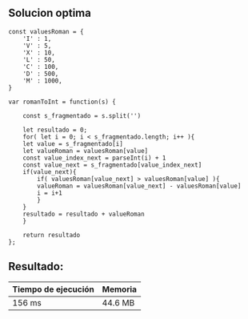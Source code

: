 
## Solucion optima 

    const valuesRoman = {
        'I' : 1,
        'V' : 5,
        'X' : 10,
        'L' : 50,
        'C' : 100,
        'D' : 500,
        'M' : 1000,
    }

    var romanToInt = function(s) {
        
        const s_fragmentado = s.split('')
    
        let resultado = 0;
        for( let i = 0; i < s_fragmentado.length; i++ ){
        let value = s_fragmentado[i]
        let valueRoman = valuesRoman[value]
        const value_index_next = parseInt(i) + 1
        const value_next = s_fragmentado[value_index_next]
        if(value_next){
            if( valuesRoman[value_next] > valuesRoman[value] ){
            valueRoman = valuesRoman[value_next] - valuesRoman[value] 
            i = i+1
            }
        }
        resultado = resultado + valueRoman
        }
    
        return resultado
    };

## Resultado:

| Tiempo de ejecución   | Memoria    |
|-----------------------|:-----------|
| 156 ms                | 44.6 MB	 |